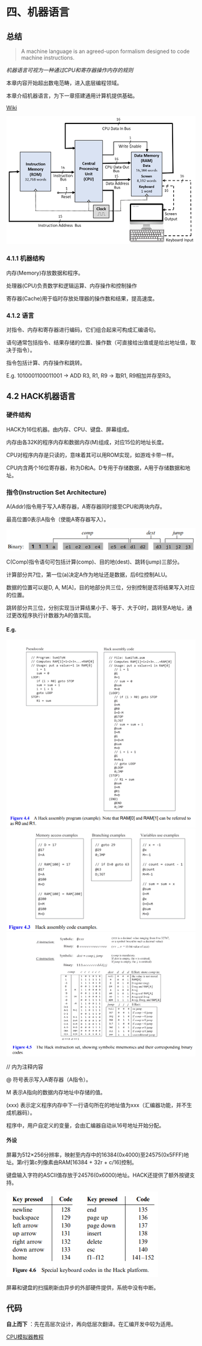 # 四、机器语言

## 总结

> A machine language is an agreed-upon formalism designed to code machine instructions.

*机器语言可视为一种通过CPU和寄存器操作内存的规则*

本章内容开始超出数电范畴，进入底层编程领域。

本章介绍机器语言，为下一章搭建通用计算机提供基础。

[Wiki](https://en.wikipedia.org/wiki/Hack_computer)

![pic](../images/Ch0404.png)


### 4.1.1 机器结构

内存(Memory)存放数据和程序。

处理器(CPU)负责数学和逻辑运算、内存操作和控制操作

寄存器(Cache)用于临时存放处理器的操作数和结果，提高速度。


### 4.1.2 语言

对指令、内存和寄存器进行编码，它们组合起来可构成汇编语句。

语句通常包括指令、结果存储的位置、操作数（可直接给出值或是给出地址值，取决于指令）。

指令包括计算、内存操作和跳转。

E.g. 1010001100011001 → ADD R3, R1, R9 → 取R1, R9相加并存至R3。


## 4.2 HACK机器语言

### 硬件结构

HACK为16位机器。由内存、CPU、键盘、屏幕组成。

内存由各32K的程序内存和数据内存(M)组成，对应15位的地址长度。

CPU对程序内存是只读的，意味着其可以用ROM实现，如游戏卡带一样。

CPU内含两个16位寄存器，称为D和A。D专用于存储数据，A用于存储数据和地址。



### 指令(Instruction Set Architecture)

A(Addr)指令用于写入A寄存器，A寄存器同时接至CPU和两块内存。

最高位置0表示A指令（使能A寄存器写入）。

![C-instruction](../images/Ch0401.png)

C(Comp)指令语句可包括计算(comp)、目的地(dest)、跳转(jump)三部分。

计算部分共7位，第一位(a)决定A作为地址还是数据，后6位控制ALU。

数据的位置可以是D, A, M[A]，目的地部分共三位，分别控制是否将结果写入对应的位置。

跳转部分共三位，分别实现当计算结果小于、等于、大于0时，跳转至A地址，通过更改程序执行计数器为A的值实现。

#### E.g. 

![E.g.](../images/Ch0402.png)
![fig4.4](../images/Ch0405.png)
![fig4.5](../images/Ch0406.png)

// 内为注释内容

@ 符号表示写入A寄存器（A指令）。

M 表示A指向的数据内存地址中存储的值。

(xxx) 表示定义程序内存中下一行语句所在的地址值为xxx（汇编器功能，并不生成机器码）。

程序中，用户自定义的变量，会由汇编器自动从16号地址开始分配。


#### 外设

屏幕为512×256分辨率，映射至内存中的16384(0x4000)至24575(0x5FFF)地址。第r行第c列像素由RAM[16384 + 32r + c/16]控制。

键盘输入字符的ASCII值存放于24576(0x6000)地址。HACK还提供了额外按键支持。

![fig 4.6](../images/Ch0403.png)

屏幕和键盘的扫描刷新由异步的外部硬件提供，系统中没有中断。


## 代码

**自上而下** ：先在高层次设计，再向低层次翻译。在汇编开发中较为适用。

[CPU模拟器教程](https://www.nand2tetris.org/_files/ugd/44046b_24b3a15aa628404fbf6dacd86d7da3af.pdf)